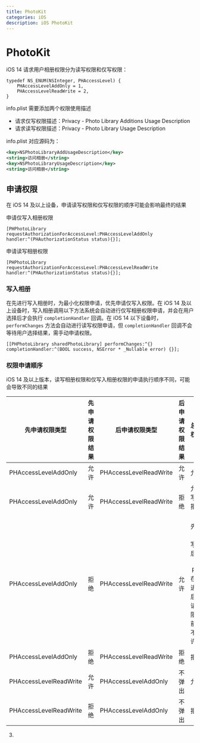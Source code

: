 ```yaml
---
title: PhotoKit
categories: iOS
description: iOS PhotoKit
---
```


# PhotoKit

iOS 14 请求用户相册权限分为读写权限和仅写权限：
```objc
typedef NS_ENUM(NSInteger, PHAccessLevel) {
    PHAccessLevelAddOnly = 1,
    PHAccessLevelReadWrite = 2,
}
```

info.plist 需要添加两个权限使用描述

- 请求仅写权限描述：Privacy - Photo Library Additions Usage Description
- 请求读写权限描述：Privacy - Photo Library Usage Description

info.plist 对应源码为：

```xml
<key>NSPhotoLibraryAddUsageDescription</key>
<string>访问相册</string>
<key>NSPhotoLibraryUsageDescription</key>
<string>访问相册</string>
```

## 申请权限

在 iOS 14 及以上设备，申请读写权限和仅写权限的顺序可能会影响最终的结果

申请仅写入相册权限
```objc
[PHPhotoLibrary requestAuthorizationForAccessLevel:PHAccessLevelAddOnly handler:^(PHAuthorizationStatus status){}];
```

申请读写相册权限
```objc
[PHPhotoLibrary requestAuthorizationForAccessLevel:PHAccessLevelReadWrite handler:^(PHAuthorizationStatus status){}];
```

### 写入相册

在先进行写入相册时，为最小化权限申请，优先申请仅写入权限。在 iOS 14 及以上设备时，写入相册调用以下方法系统会自动进行仅写相册权限申请，并会在用户选择后才会执行 `completionHandler` 回调。在 iOS 14 以下设备时，`performChanges` 方法会自动进行读写权限申请，但 `completionHandler` 回调不会等待用户选择结果，需手动申请权限。

```objc
[[PHPhotoLibrary sharedPhotoLibrary] performChanges:^{} completionHandler:^(BOOL success, NSError * _Nullable error) {}];
```

### 权限申请顺序

iOS 14 及以上版本，读写相册权限和仅写入相册权限的申请执行顺序不同，可能会导致不同的结果

| 先申请权限类型 | 先申请权限结果 | 后申请权限类型 | 后申请权限结果 | 总体权限 |
|---|:-:|---|:-:|:-:|
| PHAccessLevelAddOnly | 允许 | PHAccessLevelReadWrite | 允许 | 允许 |
| PHAccessLevelAddOnly | 允许 | PHAccessLevelReadWrite | 拒绝 | 允许写，拒绝读 |
| PHAccessLevelAddOnly | 拒绝 | PHAccessLevelReadWrite | 允许 | 先拒绝写，后允许<br>PS: 在未进行后申请权限未前，不允许写 |
| PHAccessLevelAddOnly | 拒绝 | PHAccessLevelReadWrite | 拒绝 | 拒绝 |
| PHAccessLevelReadWrite | 允许 | PHAccessLevelAddOnly | 不弹出 | 允许 |
| PHAccessLevelReadWrite | 拒绝 | PHAccessLevelAddOnly | 不弹出 | 拒绝 |

3. 